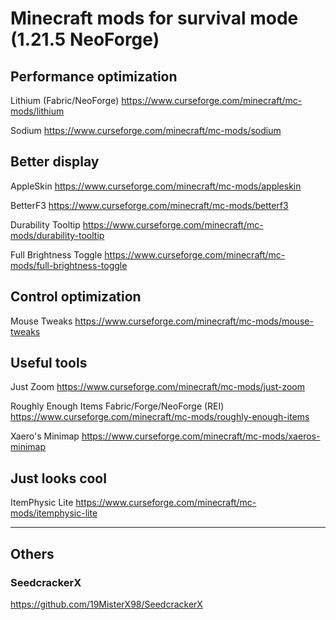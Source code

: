 # Minecraft mods for survival mode (1.21.5 NeoForge)

## Performance optimization

Lithium (Fabric/NeoForge)
https://www.curseforge.com/minecraft/mc-mods/lithium

Sodium
https://www.curseforge.com/minecraft/mc-mods/sodium

## Better display 

AppleSkin
https://www.curseforge.com/minecraft/mc-mods/appleskin

BetterF3
https://www.curseforge.com/minecraft/mc-mods/betterf3

Durability Tooltip
https://www.curseforge.com/minecraft/mc-mods/durability-tooltip

Full Brightness Toggle
https://www.curseforge.com/minecraft/mc-mods/full-brightness-toggle

## Control optimization

Mouse Tweaks
https://www.curseforge.com/minecraft/mc-mods/mouse-tweaks

## Useful tools

Just Zoom
https://www.curseforge.com/minecraft/mc-mods/just-zoom

Roughly Enough Items Fabric/Forge/NeoForge (REI)
https://www.curseforge.com/minecraft/mc-mods/roughly-enough-items

Xaero's Minimap
https://www.curseforge.com/minecraft/mc-mods/xaeros-minimap

## Just looks cool

ItemPhysic Lite
https://www.curseforge.com/minecraft/mc-mods/itemphysic-lite


---

## Others 

### SeedcrackerX
https://github.com/19MisterX98/SeedcrackerX
